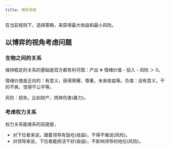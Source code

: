 ```yaml
---
title: 博弈思维
---
```


在当前规则下，选择策略，来获得最大收益和最小风险。

## 以博弈的视角考虑问题
### 生物之间的关系
维持稳定的关系的基础是双方都有利可图：产出 ➕ 情绪价值 - 投入 - 风险 ＞ 0。 

情绪价值是正向的：有意义，获得荣耀，尊重，未来收益等。负值：没有意义，干的不爽，觉得不公平等。

风险：损失。比如财产，肉体伤害(暴力)。

### 考虑权力关系
权力关系能维系的前提是，
* 对下位者来说，跟着领导有饭吃(收益)，干得不难说(风险)。
* 对领导来说，下位者能把活干好(收益)，不影响领导的地位(风险)。
